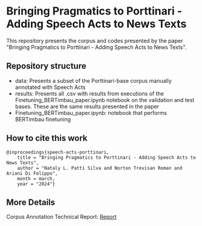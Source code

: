 # Bringing Pragmatics to Porttinari - Adding Speech Acts to News Texts

This repository presents the corpus and codes presented by the paper "Bringing Pragmatics to Porttinari - Adding Speech Acts to News Texts".

## Repository structure
- data: Presents a subset of the Porttinari-base corpus manually annotated with Speech Acts
- results: Presents all .csv with results from executions of the Finetuning_BERTimbau_paper.ipynb notebook on the validation and test bases. These are the same results presented in the paper
- Finetuning_BERTimbau_paper.ipynb: notebook that performs BERTimbau finetuning

## How to cite this work

    
    @inproceedings{speech-acts-porttinari,
        title = "Bringing Pragmatics to Porttinari - Adding Speech Acts to News Texts",
        author = "Nataly L. Patti Silva and Norton Trevisan Roman and Ariani Di Felippo",
        month = march,
        year = "2024"}
    

## More Details
Corpus Annotation Technical Report: [Report](http://ppgsi.each.usp.br/arquivos/RelTec/PPgSI-002_2023.pdf)